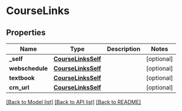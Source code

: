 # CourseLinks

## Properties
Name | Type | Description | Notes
------------ | ------------- | ------------- | -------------
**_self** | [**CourseLinksSelf**](CourseLinksSelf.md) |  | [optional] 
**webschedule** | [**CourseLinksSelf**](CourseLinksSelf.md) |  | [optional] 
**textbook** | [**CourseLinksSelf**](CourseLinksSelf.md) |  | [optional] 
**crn_url** | [**CourseLinksSelf**](CourseLinksSelf.md) |  | [optional] 

[[Back to Model list]](../README.md#documentation-for-models) [[Back to API list]](../README.md#documentation-for-api-endpoints) [[Back to README]](../README.md)

